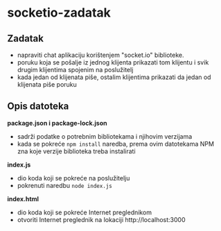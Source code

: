 # socketio-zadatak

## Zadatak
* napraviti chat aplikaciju korištenjem "socket.io" biblioteke.
* poruku koja se pošalje iz jednog klijenta prikazati tom klijentu i svik drugim klijentima spojenim na poslužitelj
* kada jedan od klijenata piše, ostalim klijentima prikazati da jedan od klijenata piše poruku


## Opis datoteka
**package.json i package-lock.json**
- sadrži podatke o potrebnim bibliotekama i njihovim verzijama
- kada se pokreće `npm install` naredba, prema ovim datotekama NPM zna koje verzije biblioteka treba instalirati

**index.js**
- dio koda koji se pokreće na poslužitelju
- pokrenuti naredbu `node index.js`

**index.html**
- dio koda koji se pokreće Internet preglednikom
- otvoriti Internet preglednik na lokaciji http://localhost:3000
